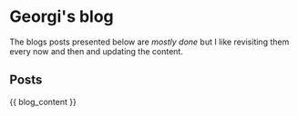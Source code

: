 # Georgi's blog

The blogs posts presented below are *mostly done* but I like revisiting them every now and then and updating the content.

## Posts

{{ blog_content }}